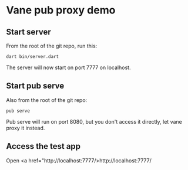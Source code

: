 # Vane pub proxy demo 


## Start server 

From the root of the git repo, run this:

    dart bin/server.dart

The server will now start on port 7777 on localhost.

## Start pub serve

Also from the root of the git repo:

    pub serve
    
Pub serve will run on port 8080, but you don't access it directly, let vane proxy it instead.

## Access the test app

Open <a href="http://localhost:7777/>http://localhost:7777/</a>

